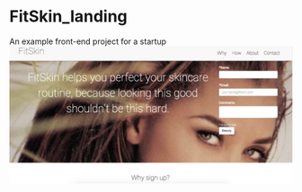 # FitSkin_landing
An example front-end project for a startup
![alt tag](images/FitSkin_landing_1:2.png)
